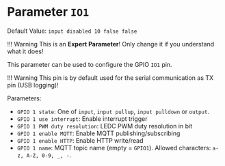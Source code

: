 # Parameter `IO1`
Default Value: `input disabled 10 false false`

!!! Warning
    This is an **Expert Parameter**! Only change it if you understand what it does!

This parameter can be used to configure the GPIO `IO1` pin.

!!! Warning
    This pin is by default used for the serial communication as TX pin (USB logging)!

Parameters:

- `GPIO 1 state`: One of `input`, `input pullup`, `input pulldown` or `output`.
- `GPIO 1 use interrupt`: Enable interrupt trigger
- `GPIO 1 PWM duty resolution`: LEDC PWM duty resolution in bit
- `GPIO 1 enable MQTT`: Enable MQTT publishing/subscribing
- `GPIO 1 enable HTTP`: Enable HTTP write/read
- `GPIO 1 name`: MQTT topic name (empty = `GPIO1`). Allowed characters: `a-z, A-Z, 0-9, _, -`.
